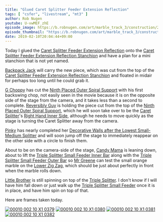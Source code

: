 ```yaml
---
title: "Glued Caret Splitter Feeder Extension Reflection"
tags: [ "csfer", "livestream", "mt3" ]
author: Rob Nugen
youtube: U-vwMEF_zhE
episode_image: https://b.robnugen.com/art/marble_track_3/construction/2019/2019_feb_10_glued_csfer.jpg
episode_thumbnail: "https://b.robnugen.com/art/marble_track_3/construction/2019/thumbs/2019_feb_10_glued_csfer.jpg"
date: 2019-02-10T20:04:44+09:00
---
```


Today I glued the
[Caret Splitter Feeder Extension Reflection](/parts/caret-splitter-feeder-extension-reflection/) onto the
[Caret Splitter Feeder Extension Reflection Stanchion](/parts/caret-splitter-feeder-extension-reflection-stanchion/) and
have a plan for a mini stanchion that is not yet named.

[Backpack Jack](/w/bpj) will carry the new piece, which was cut from
the top of the
[Caret Splitter Feeder Extension Reflection Stanchion](/parts/caret-splitter-feeder-extension-reflection-stanchion/) and
floated in midair for perhaps too long until he could grab it.

[G Choppy](/workers/g_choppy/) has cut the
[Ninth Placed Outer Spiral Support](/parts/009p_ninth-placed-outer-spiral-support/) with his first backswing
chop, not easily seen in the movie because it is on the opposite side
of the stage from the camera, and it takes less than a second to
complete.  [Reversibly Guy](/workers/reversible/) is holding the piece cut from the
top of the [Ninth Placed Outer Spiral Support](/parts/009p_ninth-placed-outer-spiral-support/), which he
will soon take over to be the [Caret Splitter](/parts/caret-splitter/)'s
[Right Hand Inner Side](/parts/caret-splitter-right-hand-inner-side/), although he needs to move quickly
as the stage is turning the Caret Splitter away from the camera.

[Pinky](/workers/pinky/) has nearly completed her [Decorative Walls after the Lowest Small-Medium Splitter](/parts/decorative_walls_after_the_lowest_small-medium_splitter/) and
will soon jump off the stage to immediately reappear on the other side
with a circle to finish them.

About to be on the camera-side of the stage, [Candy Mama](/workers/candy_mama/) is
leaning down, about to lift the
[Triple Splitter Small Feeder Inner Bar](/parts/triple-splitter-small-feeder-inner-bar/) along with the
[Triple Splitter Small Feeder Outer Bar](/parts/triple-splitter-small-feeder-outer-bar/) so
[Mr Greene](/workers/mr_greene/) can test the small orange marble on the
[Lower Zig Zag](/parts/lower_zig_zag/), which should be just about perfectly in front
when the marble rolls down.

[Little Brother](/workers/lil_brother/) is still spinning on top of the
[Triple Splitter](/parts/triple_splitter/).  I don't know if I will have him fall down
or just walk up the [Triple Splitter Small Feeder](/parts/triple-splitter-small-feeder/) once it is
in place, and have him spin on top of that.

Here are frames taken today.

[![00010 002 10 X1 0379](//b.robnugen.com/art/marble_track_3/frames/2018/thumbs/00010_002_10_X1_0379.jpg)](//b.robnugen.com/art/marble_track_3/frames/2018/00010_002_10_X1_0379.jpg)
[![00010 002 10 X1 0380](//b.robnugen.com/art/marble_track_3/frames/2018/thumbs/00010_002_10_X1_0380.jpg)](//b.robnugen.com/art/marble_track_3/frames/2018/00010_002_10_X1_0380.jpg)
[![00010 002 10 X1 0381](//b.robnugen.com/art/marble_track_3/frames/2018/thumbs/00010_002_10_X1_0381.jpg)](//b.robnugen.com/art/marble_track_3/frames/2018/00010_002_10_X1_0381.jpg)
[![00010 002 10 X1 0382](//b.robnugen.com/art/marble_track_3/frames/2018/thumbs/00010_002_10_X1_0382.jpg)](//b.robnugen.com/art/marble_track_3/frames/2018/00010_002_10_X1_0382.jpg)
